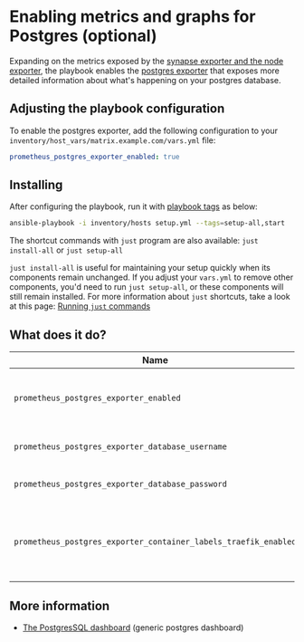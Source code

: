 # Enabling metrics and graphs for Postgres (optional)

Expanding on the metrics exposed by the [synapse exporter and the node exporter](configuring-playbook-prometheus-grafana.md), the playbook enables the [postgres exporter](https://github.com/prometheus-community/postgres_exporter) that exposes more detailed information about what's happening on your postgres database.

## Adjusting the playbook configuration

To enable the postgres exporter, add the following configuration to your `inventory/host_vars/matrix.example.com/vars.yml` file:

```yaml
prometheus_postgres_exporter_enabled: true
```

## Installing

After configuring the playbook, run it with [playbook tags](playbook-tags.md) as below:

<!-- NOTE: let this conservative command run (instead of install-all) to make it clear that failure of the command means something is clearly broken. -->
```sh
ansible-playbook -i inventory/hosts setup.yml --tags=setup-all,start
```

The shortcut commands with `just` program are also available: `just install-all` or `just setup-all`

`just install-all` is useful for maintaining your setup quickly when its components remain unchanged. If you adjust your `vars.yml` to remove other components, you'd need to run `just setup-all`, or these components will still remain installed. For more information about `just` shortcuts, take a look at this page: [Running `just` commands](just.md)

## What does it do?

Name | Description
-----|----------
`prometheus_postgres_exporter_enabled`|Enable the postgres prometheus exporter. This sets up the docker container, connects it to the database and adds a 'job' to the prometheus config which tells prometheus about this new exporter. The default is 'false'
`prometheus_postgres_exporter_database_username`| The 'username' for the user that the exporter uses to connect to the database. The default is 'matrix_prometheus_postgres_exporter'
`prometheus_postgres_exporter_database_password`| The 'password' for the user that the exporter uses to connect to the database. By default, this is auto-generated by the playbook
`prometheus_postgres_exporter_container_labels_traefik_enabled`|If set to `true`, exposes the Postgres exporter metrics on `https://matrix.example.com/metrics/postgres-exporter` for usage with an [external Prometheus server](configuring-playbook-prometheus-grafana.md#collecting-metrics-to-an-external-prometheus-server). To password-protect the metrics, see `matrix_metrics_exposure_http_basic_auth_users` on that other documentation page.


## More information

- [The PostgresSQL dashboard](https://grafana.com/grafana/dashboards/9628) (generic postgres dashboard)
